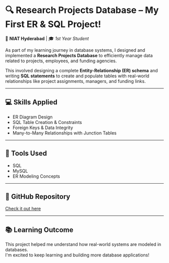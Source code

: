 
# 🔍 Research Projects Database – My First ER & SQL Project!

📍 **NIAT Hyderabad** | 🎓 *1st Year Student*

As part of my learning journey in database systems, I designed and implemented a **Research Projects Database** to efficiently manage data related to projects, employees, and funding agencies.

This involved designing a complete **Entity-Relationship (ER) schema** and writing **SQL statements** to create and populate tables with real-world relationships like project assignments, managers, and funding links.

---

## 💻 Skills Applied

- ER Diagram Design  
- SQL Table Creation & Constraints  
- Foreign Keys & Data Integrity  
- Many-to-Many Relationships with Junction Tables  

---

## 🧠 Tools Used

- SQL  
- MySQL  
- ER Modeling Concepts  

---

## 🔗 GitHub Repository

[Check it out here](https://github.com/Priya9096/Database-Projects)

---

## 📚 Learning Outcome

This project helped me understand how real-world systems are modeled in databases.  
I'm excited to keep learning and building more database applications!




